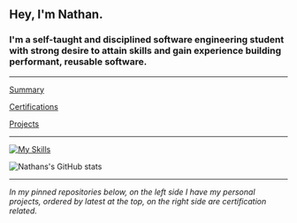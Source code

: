  ## **Hey, I'm Nathan.**

### I'm a self-taught and disciplined software engineering student with strong desire to attain skills and gain experience building performant, reusable software.

---

[Summary](https://github.com/nslee333/Experience/blob/master/summary.md)

[Certifications](https://github.com/nslee333/Experience/blob/master/certifications.md)

[Projects](https://github.com/nslee333/Experience/blob/master/projects.md)


---

[![My Skills](https://skillicons.dev/icons?i=go,ts,js,py,bash,php,laravel,react,express,mongodb,postgres,next,linux,git,nodejs,tailwind,jest,solidity)](https://skillicons.dev)

![Nathans's GitHub stats](https://github-readme-stats.vercel.app/api?username=nslee333&show_icons=true&theme=chartreuse-dark)

<!-- [![Top Langs](https://github-readme-stats.vercel.app/api/top-langs/?username=nslee333&hide_progress=true)](https://github.com/anuraghazra/github-readme-stats) -->



---

*In my pinned repositories below, on the left side I have my personal projects, ordered by latest at the top, on the right side are certification related.*

